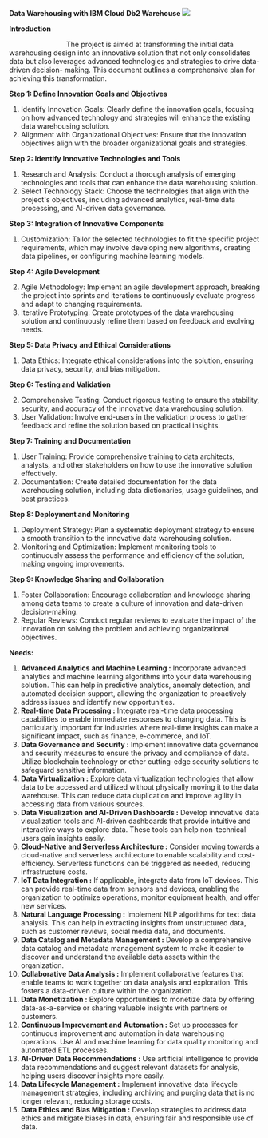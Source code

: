 ﻿**Data Warehousing with IBM Cloud Db2 Warehouse ![](Aspose.Words.6e6a73e2-c6b6-4cdd-8681-3ff731e2fbb9.001.png)**

**Introduction** 

`                `The project is aimed at transforming the initial data warehousing design into an innovative solution that not only consolidates data but also leverages advanced technologies and strategies to drive data-driven decision- making. This document outlines a comprehensive plan for achieving this transformation. 

**Step 1: Define Innovation Goals and Objectives** 

1. Identify Innovation Goals: Clearly define the innovation goals, focusing on how advanced technology and strategies will enhance the existing data warehousing solution. 
1. Alignment  with  Organizational  Objectives:  Ensure  that  the  innovation objectives align with the broader organizational goals and strategies. 

**Step 2: Identify Innovative Technologies and Tools** 

1. Research and Analysis: Conduct a thorough analysis of emerging technologies and tools that can enhance the data warehousing solution. 
1. Select Technology Stack: Choose the technologies that align with the project's objectives, including advanced analytics, real-time data processing, and AI-driven data governance. 

**Step 3: Integration of Innovative Components** 

1. Customization: Tailor the selected technologies to fit the specific project requirements, which may involve developing new algorithms, creating data pipelines, or configuring machine learning models. 

**Step 4: Agile Development** 

2. Agile Methodology: Implement an agile development approach, breaking the project into sprints and iterations to continuously evaluate progress and adapt to changing requirements. 
2. Iterative Prototyping: Create prototypes of the data warehousing solution and continuously refine them based on feedback and evolving needs. 

**Step 5: Data Privacy and Ethical Considerations** 

1. Data Ethics: Integrate ethical considerations into the solution, ensuring data privacy, security, and bias mitigation. 

**Step 6: Testing and Validation** 

2. Comprehensive Testing: Conduct rigorous testing to ensure the stability, security, and accuracy of the innovative data warehousing solution. 
2. User Validation: Involve end-users in the validation process to gather feedback and refine the solution based on practical insights. 

**Step 7: Training and Documentation** 

1. User Training: Provide comprehensive training to data architects, analysts, and other stakeholders on how to use the innovative solution effectively. 
1. Documentation: Create detailed documentation for the data warehousing solution, including data dictionaries, usage guidelines, and best practices. 

**Step 8: Deployment and Monitoring** 

1. Deployment Strategy: Plan a systematic deployment strategy to ensure a smooth transition to the innovative data warehousing solution. 
1. Monitoring and Optimization: Implement monitoring tools to continuously assess the performance and efficiency of the solution, making ongoing improvements. 

S**tep 9: Knowledge Sharing and Collaboration** 

1. Foster Collaboration: Encourage collaboration and knowledge sharing among data teams to create a culture of innovation and data-driven decision-making. 
1. Regular Reviews: Conduct regular reviews to evaluate the impact of the innovation on solving the problem and achieving organizational objectives. 

**Needs:** 

1. **Advanced Analytics and Machine Learning  :** Incorporate advanced analytics and machine learning algorithms into your data warehousing solution. This can help in predictive analytics, anomaly detection, and automated decision support, allowing the organization to proactively address issues and identify new opportunities. 
1. **Real-time Data Processing  :** Integrate real-time data processing capabilities to enable immediate responses to changing data. This is particularly important for industries where real-time insights can make a significant impact, such as finance, e-commerce, and IoT. 
1. **Data Governance and Security  :** Implement innovative data governance and security measures to ensure the privacy and compliance of data. Utilize blockchain technology or other cutting-edge security solutions to safeguard sensitive information. 
1. **Data Virtualization  :** Explore data virtualization technologies that allow data to be accessed and utilized without physically moving it to the data warehouse. This can reduce data duplication and improve agility in accessing data from various sources. 
1. **Data Visualization and AI-Driven Dashboards  :** Develop innovative data visualization tools and AI-driven dashboards that provide intuitive and interactive ways to explore data. These tools can help non-technical users gain insights easily. 
1. **Cloud-Native and Serverless Architecture  :** Consider moving towards a cloud-native and serverless architecture to enable scalability and cost- efficiency. Serverless functions can be triggered as needed, reducing infrastructure costs. 
7. **IoT Data Integration  :** If applicable, integrate data from IoT devices. This can provide real-time data from sensors and devices, enabling the organization to optimize operations, monitor equipment health, and offer new services. 
7. **Natural Language Processing :** Implement NLP algorithms for text data analysis. This can help in extracting insights from unstructured data, such as customer reviews, social media data, and documents. 
7. **Data Catalog and Metadata Management  :** Develop a comprehensive data catalog and metadata management system to make it easier to discover and understand the available data assets within the organization. 
7. **Collaborative Data Analysis  :** Implement collaborative features that enable teams to work together on data analysis and exploration. This fosters a data-driven culture within the organization. 
7. **Data Monetization  :** Explore opportunities to monetize data by offering data-as-a-service or sharing valuable insights with partners or customers. 
7. **Continuous Improvement and Automation  :** Set up processes for continuous improvement and automation in data warehousing operations. Use AI and machine learning for data quality monitoring and automated ETL processes. 
7. **AI-Driven Data Recommendations  :** Use artificial intelligence to provide data recommendations and suggest relevant datasets for analysis, helping users discover insights more easily. 
14. **Data Lifecycle Management  :** Implement innovative data lifecycle management strategies, including archiving and purging data that is no longer relevant, reducing storage costs. 
14. **Data Ethics and Bias Mitigation  :** Develop strategies to address data ethics and mitigate biases in data, ensuring fair and responsible use of data. 
